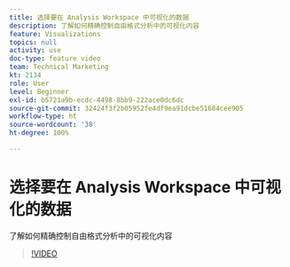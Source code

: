 ```yaml
---
title: 选择要在 Analysis Workspace 中可视化的数据
description: 了解如何精确控制自由格式分析中的可视化内容
feature: Visualizations
topics: null
activity: use
doc-type: feature video
team: Technical Marketing
kt: 2134
role: User
level: Beginner
exl-id: b5721a9b-ecdc-4498-8bb9-222ace0dc6dc
source-git-commit: 32424f3f2b05952fe4df9ea91dcbe51684cee905
workflow-type: ht
source-wordcount: '38'
ht-degree: 100%

---
```


# 选择要在 Analysis Workspace 中可视化的数据

了解如何精确控制自由格式分析中的可视化内容

>[!VIDEO](https://video.tv.adobe.com/v/23993/?quality=12)
